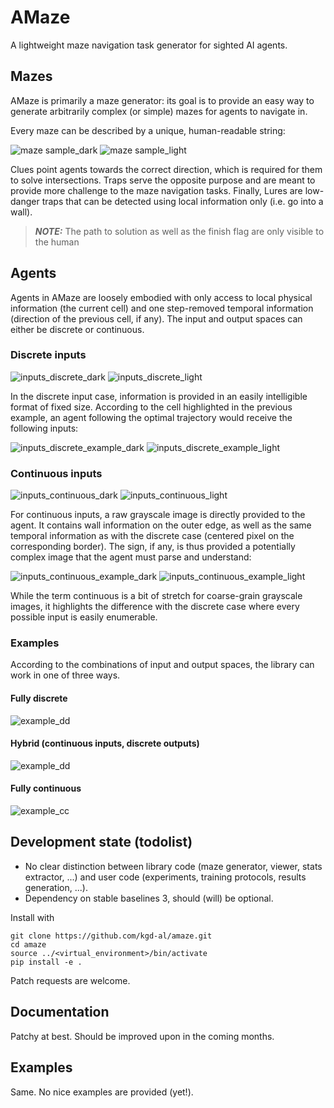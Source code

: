 # AMaze

A lightweight maze navigation task generator for sighted AI agents.

## Mazes

AMaze is primarily a maze generator: its goal is to provide an easy way to 
generate arbitrarily complex (or simple) mazes for agents to navigate in.

Every maze can be described by a unique, human-readable string:

![maze sample_dark](https://raw.githubusercontent.com/kgd-al/amaze/master/docs/latex/maze/dark.png#gh-dark-mode-only)
![maze sample_light](https://raw.githubusercontent.com/kgd-al/amaze/master/docs/latex/maze/light.png#gh-light-mode-only)

Clues point agents towards the correct direction, which is required for them to solve intersections.
Traps serve the opposite purpose and are meant to provide more challenge to the maze navigation tasks.
Finally, Lures are low-danger traps that can be detected using local information only (i.e. go into a wall).

> **_NOTE:_** The path to solution as well as the finish flag are only visible to the human

## Agents

Agents in AMaze are loosely embodied with only access to local physical information (the current cell)
and one step-removed temporal information (direction of the previous cell, if any).
The input and output spaces can either be discrete or continuous.

### Discrete inputs

![inputs_discrete_dark](https://raw.githubusercontent.com/kgd-al/amaze/master/docs/latex/agents/dark-0.png#gh-dark-mode-only)
![inputs_discrete_light](https://raw.githubusercontent.com/kgd-al/amaze/master/docs/latex/agents/light-0.png#gh-light-mode-only)

In the discrete input case, information is provided in an easily intelligible format of fixed size.
According to the cell highlighted in the previous example, an agent following the optimal trajectory 
would receive the following inputs:

![inputs_discrete_example_dark](https://raw.githubusercontent.com/kgd-al/amaze/master/docs/latex/agents/dark-1.png#gh-dark-mode-only)
![inputs_discrete_example_light](https://raw.githubusercontent.com/kgd-al/amaze/master/docs/latex/agents/light-1.png#gh-light-mode-only)

### Continuous inputs

![inputs_continuous_dark](https://raw.githubusercontent.com/kgd-al/amaze/master/docs/latex/agents/dark-2.png#gh-dark-mode-only)
![inputs_continuous_light](https://raw.githubusercontent.com/kgd-al/amaze/master/docs/latex/agents/light-2.png#gh-light-mode-only)

For continuous inputs, a raw grayscale image is directly provided to the agent.
It contains wall information on the outer edge, as well as the same temporal information as with the
discrete case (centered pixel on the corresponding border).
The sign, if any, is thus provided a potentially complex image that the agent must parse and understand:

![inputs_continuous_example_dark](https://raw.githubusercontent.com/kgd-al/amaze/master/docs/latex/agents/dark-3.png#gh-dark-mode-only)
![inputs_continuous_example_light](https://raw.githubusercontent.com/kgd-al/amaze/master/docs/latex/agents/light-3.png#gh-light-mode-only)

While the term continuous is a bit of stretch for coarse-grain grayscale images, it highlights the
difference with the discrete case where every possible input is easily enumerable.

### Examples

According to the combinations of input and output spaces, the library can work in one of three ways.

#### Fully discrete

![example_dd](https://raw.githubusercontent.com/kgd-al/amaze/master/docs/demo/dd.gif)

#### Hybrid (continuous inputs, discrete outputs)

![example_dd](https://raw.githubusercontent.com/kgd-al/amaze/master/docs/demo/cd.gif)

#### Fully continuous

![example_cc](https://raw.githubusercontent.com/kgd-al/amaze/master/docs/demo/cc.gif)

## Development state (todolist)

- No clear distinction between library code (maze generator, viewer, stats extractor, ...)
and user code (experiments, training protocols, results generation, ...).
- Dependency on stable baselines 3, should (will) be optional.

Install with
```
git clone https://github.com/kgd-al/amaze.git
cd amaze
source ../<virtual_environment>/bin/activate
pip install -e .
```

Patch requests are welcome.

## Documentation

Patchy at best. Should be improved upon in the coming months.

## Examples

Same. No nice examples are provided (yet!).
